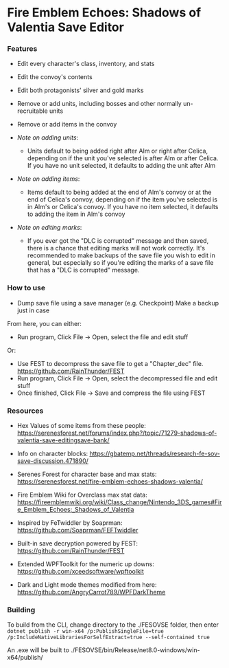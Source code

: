 # Fire Emblem Echoes: Shadows of Valentia Save Editor

### Features
  * Edit every character's class, inventory, and stats
  * Edit the convoy's contents
  * Edit both protagonists' silver and gold marks
  * Remove or add units, including bosses and other normally un-recruitable units
  * Remove or add items in the convoy

  * *Note on adding units*:
    * Units default to being added right after Alm or right after Celica, depending on if the unit you've selected is after Alm or after Celica. If you have no unit selected, it defaults to adding the unit after Alm
  * *Note on adding items*:
    * Items default to being added at the end of Alm's convoy or at the end of Celica's convoy, depending on if the item you've selected is in Alm's or Celica's convoy. If you have no item selected, it defaults to adding the item in Alm's convoy
  * *Note on editing marks*:
    * If you ever got the "DLC is corrupted" message and then saved, there is a chance that editing marks will not work correctly. It's recommended to make backups of the save file you wish to edit in general, but especially so if you're editing the marks of a save file that has a "DLC is corrupted" message.
  
### How to use
  * Dump save file using a save manager (e.g. Checkpoint) Make a backup just in case

From here, you can either:
  * Run program, Click File -> Open, select the file and edit stuff

Or:
  * Use FEST to decompress the save file to get a "Chapter_dec" file. https://github.com/RainThunder/FEST
  * Run program, Click File -> Open, select the decompressed file and edit stuff
  * Once finished, Click File -> Save and compress the file using FEST

### Resources

  * Hex Values of some items from these people: https://serenesforest.net/forums/index.php?/topic/71279-shadows-of-valentia-save-editingsave-bank/

  * Info on character blocks: https://gbatemp.net/threads/research-fe-sov-save-discussion.471890/

  * Serenes Forest for character base and max stats: https://serenesforest.net/fire-emblem-echoes-shadows-valentia/
 
  * Fire Emblem Wiki for Overclass max stat data: https://fireemblemwiki.org/wiki/Class_change/Nintendo_3DS_games#Fire_Emblem_Echoes:_Shadows_of_Valentia

  * Inspired by FeTwiddler by Soaprman: https://github.com/Soaprman/FEFTwiddler

  * Built-in save decryption powered by FEST: https://github.com/RainThunder/FEST

  * Extended WPFToolkit for the numeric up downs: https://github.com/xceedsoftware/wpftoolkit

  * Dark and Light mode themes modified from here: https://github.com/AngryCarrot789/WPFDarkTheme
  
### Building

To build from the CLI, change directory to the ./FESOVSE folder, then enter `dotnet publish -r win-x64 /p:PublishSingleFile=true /p:IncludeNativeLibrariesForSelfExtract=true --self-contained true`

An .exe will be built to ./FESOVSE/bin/Release/net8.0-windows/win-x64/publish/
